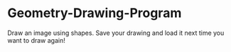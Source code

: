 # Geometry-Drawing-Program
Draw an image using shapes. Save your drawing and load it next time you want to draw again!
